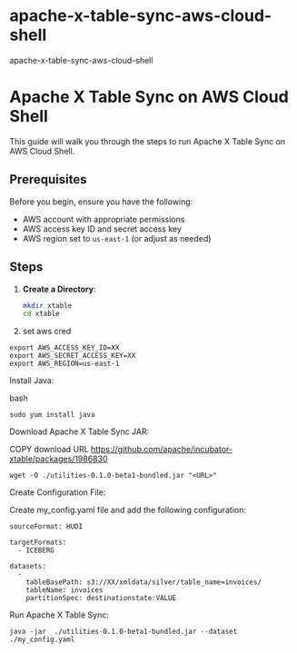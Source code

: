 # apache-x-table-sync-aws-cloud-shell
apache-x-table-sync-aws-cloud-shell


# Apache X Table Sync on AWS Cloud Shell

This guide will walk you through the steps to run Apache X Table Sync on AWS Cloud Shell.

## Prerequisites

Before you begin, ensure you have the following:

- AWS account with appropriate permissions
- AWS access key ID and secret access key
- AWS region set to `us-east-1` (or adjust as needed)

## Steps

1. **Create a Directory**:

   ```bash
   mkdir xtable
   cd xtable
   ```

2. set aws cred 
```
export AWS_ACCESS_KEY_ID=XX
export AWS_SECRET_ACCESS_KEY=XX
export AWS_REGION=us-east-1
```

Install Java:

bash
```
sudo yum install java
```

Download Apache X Table Sync JAR:

COPY download URL https://github.com/apache/incubator-xtable/packages/1986830

```agsl
wget -O ./utilities-0.1.0-beta1-bundled.jar "<URL>"

```

Create Configuration File:

Create  my_config.yaml file and add the following configuration:
```
sourceFormat: HUDI

targetFormats:
  - ICEBERG

datasets:
  -
    tableBasePath: s3://XX/xmldata/silver/table_name=invoices/
    tableName: invoices
    partitionSpec: destinationstate:VALUE

```

Run Apache X Table Sync:
```
java -jar  ./utilities-0.1.0-beta1-bundled.jar --dataset ./my_config.yaml
```
